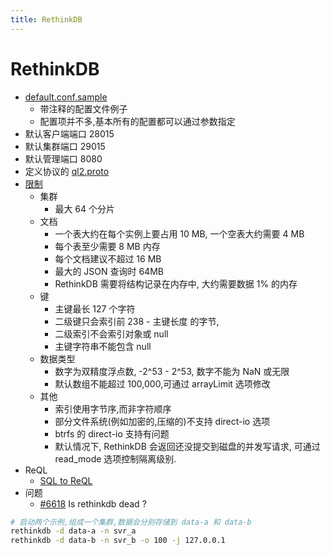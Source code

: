 ```yaml
---
title: RethinkDB
---
```


# RethinkDB

- [default.conf.sample](https://github.com/rethinkdb/rethinkdb/blob/next/packaging/assets/config/default.conf.sample)
  - 带注释的配置文件例子
  - 配置项并不多,基本所有的配置都可以通过参数指定
- 默认客户端端口 28015
- 默认集群端口 29015
- 默认管理端口 8080
- 定义协议的 [ql2.proto](https://github.com/rethinkdb/rethinkdb/blob/next/src/rdb_protocol/ql2.proto)
- [限制](https://rethinkdb.com/limitations/)
  - 集群
    - 最大 64 个分片
  - 文档
    - 一个表大约在每个实例上要占用 10 MB, 一个空表大约需要 4 MB
    - 每个表至少需要 8 MB 内存
    - 每个文档建议不超过 16 MB
    - 最大的 JSON 查询时 64MB
    - RethinkDB 需要将结构记录在内存中, 大约需要数据 1% 的内存
  - 键
    - 主键最长 127 个字符
    - 二级键只会索引前 238 - 主键长度 的字节,
    - 二级索引不会索引对象或 null
    - 主键字符串不能包含 null
  - 数据类型
    - 数字为双精度浮点数, -2^53 - 2^53, 数字不能为 NaN 或无限
    - 默认数组不能超过 100,000,可通过 arrayLimit 选项修改
  - 其他
    - 索引使用字节序,而非字符顺序
    - 部分文件系统(例如加密的,压缩的)不支持 direct-io 选项
    - btrfs 的 direct-io 支持有问题
    - 默认情况下, RethinkDB 会返回还没提交到磁盘的并发写请求, 可通过 read_mode 选项控制隔离级别.
- ReQL
  - [SQL to ReQL](https://rethinkdb.com/docs/sql-to-reql/javascript/)
- 问题
  - [#6618](https://github.com/rethinkdb/rethinkdb/issues/6618) Is rethinkdb dead ?

```bash
# 启动两个示例,组成一个集群,数据会分别存储到 data-a 和 data-b
rethinkdb -d data-a -n svr_a
rethinkdb -d data-b -n svr_b -o 100 -j 127.0.0.1
```
